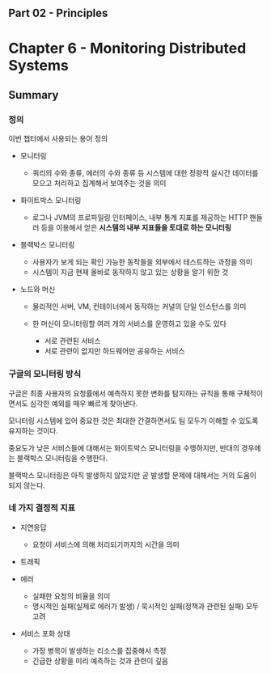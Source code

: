 ## Part 02 - Principles

# Chapter 6 - Monitoring Distributed Systems
## Summary 

### 정의

이번 챕터에서 사용되는 용어 정의 

- 모니터링
	- 쿼리의 수와 종류, 에러의 수와 종류 등 시스템에 대한 정량적 실시간 데이터를 모으고 처리하고 집계해서 보여주는 것을 의미
	  
- 화이트박스 모니터링
	- 로그나 JVM의 프로파일링 인터페이스, 내부 통계 지표를 제공하는 HTTP 핸들러 등을 이용해서 얻은 **시스템의 내부 지표들을 토대로 하는 모니터링**
	  
- 블랙박스 모니터링
	- 사용자가 보게 되는 확인 가능한 동작들을 외부에서 테스트하는 과정을 의미
	- 시스템이 지금 현재 올바로 동작하지 않고 있는 상황을 알기 위한 것
	  
- 노드와 머신
	- 물리적인 서버, VM, 컨테이너에서 동작하는 커널의 단일 인스턴스를 의미
		
	- 한 머신이 모니터링할 여러 개의 서비스를 운영하고 있을 수도 있다
		- 서로 관련된 서비스
		- 서로 관련이 없지만 하드웨어만 공유하는 서비스

### 구글의 모니터링 방식

구글은 최종 사용자의 요청률에서 예측하지 못한 변화를 탐지하는 규칙을 통해 구체적이면서도 심각한 예외를 매우 빠르게 찾아낸다.

모니터링 시스템에 있어 중요한 것은 최대한 간결하면서도 팀 모두가 이해할 수 있도록 유지하는 것이다. 

중요도가 낮은 서비스들에 대해서는 화이트박스 모니터링을 수행하지만, 반대의 경우에는 블랙박스 모니터링을 수행한다.

블랙박스 모니터링은 아직 발생하지 않았지만 곧 발생할 문제에 대해서는 거의 도움이 되지 않는다. 

### 네 가지 결정적 지표

- 지연응답
	- 요청이 서비스에 의해 처리되기까지의 시간을 의미
	  
- 트래픽
	
- 에러
	- 실패한 요청의 비율을 의미
	- 명시적인 실패(실제로 에러가 발생) /  묵시적인 실패(정책과 관련된 실패) 모두 고려
	   
- 서비스 포화 상태
	- 가장 병목이 발생하는 리소스를 집중해서 측정
	- 긴급한 상황을 미리 예측하는 것과 관련이 깊음 
